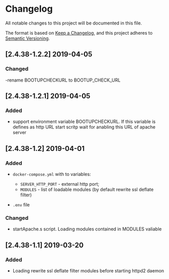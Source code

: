 # Changelog
All notable changes to this project will be documented in this file.

The format is based on [Keep a Changelog](https://keepachangelog.com/en/1.0.0/),
and this project adheres to [Semantic Versioning](https://semver.org/spec/v2.0.0.html).

## [2.4.38-1.2.2] 2019-04-05

### Changed

-rename BOOTUPCHECKURL to BOOTUP_CHECK_URL 

## [2.4.38-1.2.1] 2019-04-05

### Added
- support environment variable BOOTUPCHECKURL. If this variable is defines as http URL start scritp wait for anabling this URL of apache server 


## [2.4.38-1.2] 2019-04-01

### Added

- `docker-compose.yml` with to variables:
  * `SERVER_HTTP_PORT` - external http port;
  * `MODULES` - list of loadable modules (by default rewrite ssl deflate filter)
  
 - `.env` file
 
 ### Changed
 
 - startApache.s script. Loading modules contained in MODULES valiable
 
 ## [2.4.38-1.1] 2019-03-20
 
 ### Added

- Loading rewrite ssl deflate filter modules before starting httpd2 daemon
